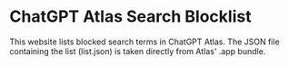 # ChatGPT Atlas Search Blocklist
This website lists blocked search terms in ChatGPT Atlas. The JSON file containing the list (list.json) is taken directly from Atlas' .app bundle.
